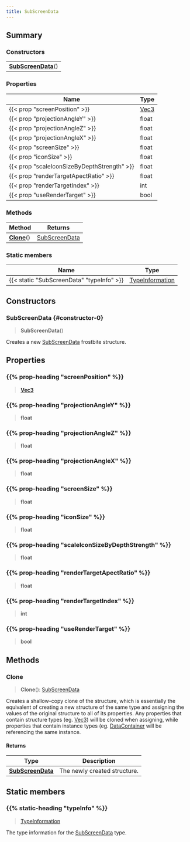 ```yaml
---
title: SubScreenData
---
```



## Summary
### Constructors
| |
| ----------- |
| **[SubScreenData](#constructor-0)**() |

### Properties
| Name | Type |
| ---- | ---- |
| {{< prop "screenPosition" >}} | [Vec3](/vext/ref/shared/class/vec3) |
| {{< prop "projectionAngleY" >}} | float |
| {{< prop "projectionAngleZ" >}} | float |
| {{< prop "projectionAngleX" >}} | float |
| {{< prop "screenSize" >}} | float |
| {{< prop "iconSize" >}} | float |
| {{< prop "scaleIconSizeByDepthStrength" >}} | float |
| {{< prop "renderTargetApectRatio" >}} | float |
| {{< prop "renderTargetIndex" >}} | int |
| {{< prop "useRenderTarget" >}} | bool |

### Methods
| Method | Returns |
| ------ | ---- |
| **[Clone](#clone)**() | [SubScreenData](/vext/ref/fb/subscreendata) |

### Static members
| Name | Type |
| ---- | ---- |
| {{< static "SubScreenData" "typeInfo" >}} | [TypeInformation](/vext/ref/shared/class/typeinformation) |

## Constructors
### SubScreenData {#constructor-0}
> **SubScreenData**()

Creates a new [SubScreenData](/vext/ref/fb/subscreendata) frostbite structure.

## Properties
### {{% prop-heading "screenPosition" %}}
> **[Vec3](/vext/ref/shared/class/vec3)**

### {{% prop-heading "projectionAngleY" %}}
> **float**

### {{% prop-heading "projectionAngleZ" %}}
> **float**

### {{% prop-heading "projectionAngleX" %}}
> **float**

### {{% prop-heading "screenSize" %}}
> **float**

### {{% prop-heading "iconSize" %}}
> **float**

### {{% prop-heading "scaleIconSizeByDepthStrength" %}}
> **float**

### {{% prop-heading "renderTargetApectRatio" %}}
> **float**

### {{% prop-heading "renderTargetIndex" %}}
> **int**

### {{% prop-heading "useRenderTarget" %}}
> **bool**

## Methods
### Clone
> **Clone**(): [SubScreenData](/vext/ref/fb/subscreendata)

Creates a shallow-copy clone of the structure, which is essentially the equivalent of creating a new structure of the same type and assigning the values of the original structure to all of its properties. Any properties that contain structure types (eg. [Vec3](/vext/ref/shared/class/vec3)) will be cloned when assigning, while properties that contain instance types (eg. [DataContainer](/vext/ref/shared/class/datacontainer) will be referencing the same instance.

#### Returns
| Type | Description |
| ---- | ----------- |
| **[SubScreenData](/vext/ref/fb/subscreendata)** | The newly created structure. |

## Static members
### {{% static-heading "typeInfo" %}}
> [TypeInformation](/vext/ref/shared/class/typeinformation)

The type information for the [SubScreenData](/vext/ref/fb/subscreendata) type.


